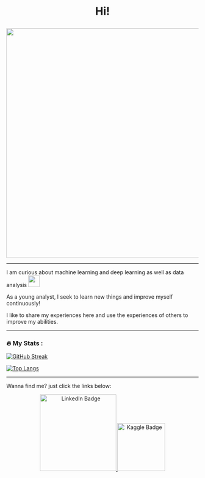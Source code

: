 <h1 align="center">
  
  Hi! 
  
</h1>

<div align="center">

  <img src="[[https://camo.githubusercontent.com/40165a147c3dcea0fa1db780bb533fc5f98546ccfb9d5d05ddb2f429277f5348/68747470733a2f2f616e616c7974696373696e6469616d61672e636f6d2f77702d636f6e74656e742f75706c6f6164732f323031382f31322f646576656c6f7065722d6472696262626c652e676966](https://drive.google.com/file/d/1rb32yTv__TJ15HYwyYSpJ0qByow_bNZN/view?usp=sharing)](https://drive.google.com/file/d/1qiAEdrL6haitrmLY3JfW-zBACxYXFZPB/view?usp=sharing)" width="600" height=auto/>
  
</div>

---

I am curious about machine learning and deep learning as well as data analysis <img src="https://media.giphy.com/media/WUlplcMpOCEmTGBtBW/giphy.gif" width="30">

As a young analyst, I seek to learn new things and improve myself continuously!

I like to share my experiences here and use the experiences of others to improve my abilities.

---

### :fire: My Stats :

[![GitHub Streak](http://github-readme-streak-stats.herokuapp.com?user=AmirRezaei-2023&theme=dark&background=000000)](https://git.io/streak-stats)

[![Top Langs](https://github-readme-stats.vercel.app/api/top-langs/?username=AmirRezaei-2023)](https://github.com/anuraghazra/github-readme-stats)


---

Wanna find me? just click the links below:

<div id="badges" align="center">
  <a href="https://www.linkedin.com/in/amir-rezaei-tehranuniversity">
        <img src="https://www.logo.wine/a/logo/LinkedIn/LinkedIn-Logo.wine.svg" alt="LinkedIn Badge"
          width="200" height=auto/>
    </a>
  <a href="https://www.kaggle.com/amirrezaei97">
        <img src="https://icons.iconarchive.com/icons/simpleicons-team/simple/256/kaggle-icon.png" alt="Kaggle Badge"
           width="125" height=auto/>
  </a>
</div>
<div id="profile" align="center">
          <img src="https://komarev.com/ghpvc/?username=AmirRezaei-2023&style=flat-square&color=blue" alt=""/>
</div>


